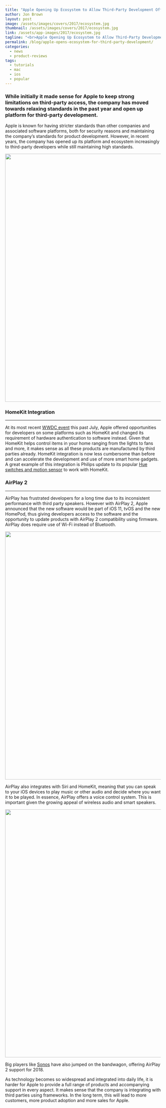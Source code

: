 ```yaml
---
title: "Apple Opening Up Ecosystem to Allow Third-Party Development Offers New Growth Potential"
author: Jon Brown
layout: post
image: /assets/images/covers/2017/ecosystem.jpg
thumbnail: /assets/images/covers/2017/ecosystem.jpg
link: /assets/app-images/2017/ecosystem.jpg
tagline: "<br>Apple Opening Up Ecosystem to Allow Third-Party Development Offers New Growth Potential"
permalink: /blog/apple-opens-ecosystem-for-third-party-development/
categories:
  - news
  - product-reviews
tags:
  - tutorials
  - mac
  - ios
  - popular
---
```

### While initially it made sense for Apple to keep strong limitations on third-party access, the company has moved towards relaxing standards in the past year and open up platform for third-party development.

Apple is known for having stricter standards than other companies and associated software platforms, both for security reasons and maintaining the company’s standards for product development. However, in recent years, the company has opened up its platform and ecosystem increasingly to third-party developers while still maintaining high standards. 

<img src="{{ site.site_cdn }}/assets/images/blog/2017/ecosystem/thirdparty_image_1.jpg" class="img-fluid rounded m-2" width="800" />


### HomeKit Integration
---
At its most recent [WWDC event][1] this past July, Apple offered opportunities for developers on some platforms such as HomeKit and changed its requirement of hardware authentication to software instead. Given that HomeKit helps control items in your home ranging from the lights to fans and more, it makes sense as all these products are manufactured by third parties already. HomeKit integration is now less cumbersome than before and can accelerate the development and use of more smart home gadgets. A great example of this integration is Philips update to its popular [Hue switches and motion sensor][2] to work with HomeKit.

### AirPlay 2
---
AirPlay has frustrated developers for a long time due to its inconsistent performance with third party speakers. However with AirPlay 2, Apple announced that the new software would be part of iOS 11, tvOS and the new HomePod, thus giving developers access to the software and the opportunity to update products with AirPlay 2 compatibility using firmware. AirPlay does require use of Wi-Fi instead of Bluetooth.

<img src="{{ site.site_cdn }}/assets/images/blog/2017/ecosystem/thirdparty_image_3.jpg" class="img-fluid rounded m-2" width="800" />

AirPlay also integrates with Siri and HomeKit, meaning that you can speak to your iOS devices to play music or other audio and decide where you want it to be played. In essence, AirPlay offers a voice control system. This is important given the growing appeal of wireless audio and smart speakers. 

<img src="{{ site.site_cdn }}/assets/images/blog/2017/ecosystem/thirdparty_image_4.jpg" class="img-fluid rounded m-2" width="800" />

Big players like [Sonos][3] have also jumped on the bandwagon, offering AirPlay 2 support for 2018.

As technology becomes so widespread and integrated into daily life, it is harder for Apple to provide a full range of products and accompanying support in every aspect. It makes sense that the company is integrating with third parties using frameworks. In the long term, this will lead to more customers, more product adoption and more sales for Apple.


[1]: https://developer.apple.com/videos/play/wwdc2017/705/
[2]: https://www2.meethue.com/en-us/about-hue
[3]: https://www.sonos.com/en-us/airplay

